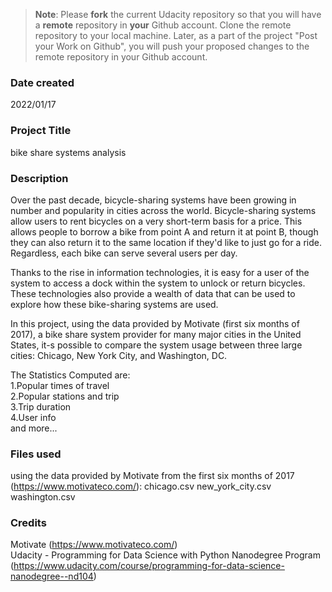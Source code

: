 >**Note**: Please **fork** the current Udacity repository so that you will have a **remote** repository in **your** Github account. Clone the remote repository to your local machine. Later, as a part of the project "Post your Work on Github", you will push your proposed changes to the remote repository in your Github account.

### Date created
2022/01/17

### Project Title
bike share systems analysis

### Description
Over the past decade, bicycle-sharing systems have been growing in number and popularity in cities across the world. Bicycle-sharing systems allow users to rent bicycles on a very short-term basis for a price. This allows people to borrow a bike from point A and return it at point B, though they can also return it to the same location if they'd like to just go for a ride. Regardless, each bike can serve several users per day.

Thanks to the rise in information technologies, it is easy for a user of the system to access a dock within the system to unlock or return bicycles. These technologies also provide a wealth of data that can be used to explore how these bike-sharing systems are used.

In this project, using the data provided by Motivate (first six months of 2017), a bike share system provider for many major cities in the United States, it-s possible to compare the system usage between three large cities: Chicago, New York City, and Washington, DC.

The Statistics Computed are:\
1.Popular times of travel\
2.Popular stations and trip\
3.Trip duration\
4.User info\
and more...

### Files used
using the data provided by Motivate from the first six months of 2017 (https://www.motivateco.com/):
chicago.csv
new_york_city.csv
washington.csv

### Credits
Motivate (https://www.motivateco.com/)\
Udacity - Programming for Data Science with Python Nanodegree Program (https://www.udacity.com/course/programming-for-data-science-nanodegree--nd104)
